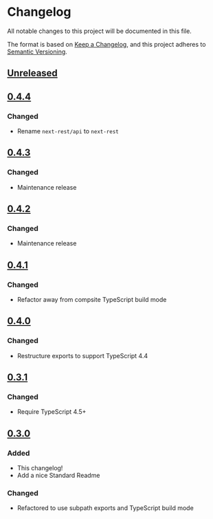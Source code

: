 # Changelog

All notable changes to this project will be documented in this file.

The format is based on [Keep a Changelog](https://keepachangelog.com/en/1.0.0/), and this project adheres to [Semantic Versioning](https://semver.org/spec/v2.0.0.html).

## [Unreleased]

## [0.4.4]

### Changed

- Rename `next-rest/api` to `next-rest`

## [0.4.3]

### Changed

- Maintenance release

## [0.4.2]

### Changed

- Maintenance release

## [0.4.1]

### Changed

- Refactor away from compsite TypeScript build mode

## [0.4.0]

### Changed

- Restructure exports to support TypeScript 4.4

## [0.3.1]

### Changed

- Require TypeScript 4.5+

## [0.3.0]

### Added

- This changelog!
- Add a nice Standard Readme

### Changed

- Refactored to use subpath exports and TypeScript build mode

[unreleased]: https://github.com/joeltg/next-rest/compare/v0.4.4...HEAD
[0.4.4]: https://github.com/joeltg/next-rest/compare/v0.4.4
[0.4.3]: https://github.com/joeltg/next-rest/compare/v0.4.3
[0.4.2]: https://github.com/joeltg/next-rest/compare/v0.4.2
[0.4.1]: https://github.com/joeltg/next-rest/compare/v0.4.1
[0.4.0]: https://github.com/joeltg/next-rest/compare/v0.4.0
[0.3.1]: https://github.com/joeltg/next-rest/compare/v0.3.1
[0.3.0]: https://github.com/joeltg/next-rest/compare/v0.3.0
